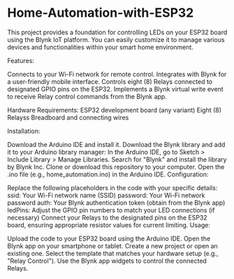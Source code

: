 # Home-Automation-with-ESP32

This project provides a foundation for controlling LEDs on your ESP32 board using the Blynk IoT platform. You can easily customize it to manage various devices and functionalities within your smart home environment.

Features:

Connects to your Wi-Fi network for remote control.
Integrates with Blynk for a user-friendly mobile interface.
Controls eight (8) Relays connected to designated GPIO pins on the ESP32.
Implements a Blynk virtual write event to receive Relay control commands from the Blynk app.

Hardware Requirements:
ESP32 development board (any variant)
Eight (8) Relayss
Breadboard and connecting wires

Installation:

Download the Arduino IDE and install it.
Download the Blynk library and add it to your Arduino library manager:
In the Arduino IDE, go to Sketch > Include Library > Manage Libraries.
Search for "Blynk" and install the library by Blynk Inc.
Clone or download this repository to your computer.
Open the .ino file (e.g., home_automation.ino) in the Arduino IDE.
Configuration:

Replace the following placeholders in the code with your specific details:
ssid: Your Wi-Fi network name (SSID)
password: Your Wi-Fi network password
auth: Your Blynk authentication token (obtain from the Blynk app)
ledPins: Adjust the GPIO pin numbers to match your LED connections (if necessary)
Connect your Relays to the designated pins on the ESP32 board, ensuring appropriate resistor values for current limiting.
Usage:

Upload the code to your ESP32 board using the Arduino IDE.
Open the Blynk app on your smartphone or tablet.
Create a new project or open an existing one.
Select the template that matches your hardware setup (e.g., "Relay Control").
Use the Blynk app widgets to control the connected Relays.
